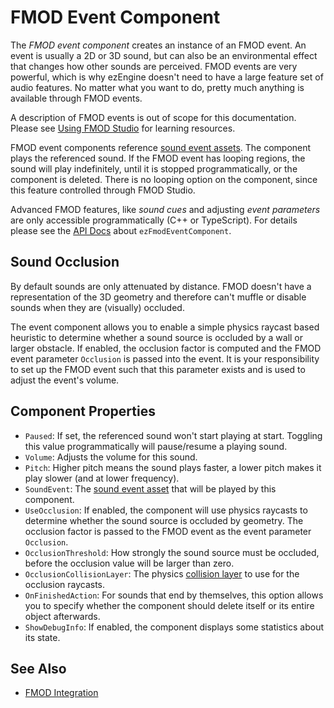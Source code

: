 # FMOD Event Component

The *FMOD event component* creates an instance of an FMOD event. An event is usually a 2D or 3D sound, but can also be an environmental effect that changes how other sounds are perceived. FMOD events are very powerful, which is why ezEngine doesn't need to have a large feature set of audio features. No matter what you want to do, pretty much anything is available through FMOD events.

A description of FMOD events is out of scope for this documentation. Please see [Using FMOD Studio](fmod-overview.md#using-fmod-studio) for learning resources.

FMOD event components reference [sound event assets](fmod-soundevent-asset.md). The component plays the referenced sound. If the FMOD event has looping regions, the sound will play indefinitely, until it is stopped programmatically, or the component is deleted. There is no looping option on the component, since this feature controlled through FMOD Studio.

Advanced FMOD features, like *sound cues* and adjusting *event parameters* are only accessible programmatically (C++ or TypeScript). For details please see the [API Docs](../api-docs.md) about `ezFmodEventComponent`.

## Sound Occlusion

By default sounds are only attenuated by distance. FMOD doesn't have a representation of the 3D geometry and therefore can't muffle or disable sounds when they are (visually) occluded.

The event component allows you to enable a simple physics raycast based heuristic to determine whether a sound source is occluded by a wall or larger obstacle. If enabled, the occlusion factor is computed and the FMOD event parameter `Occlusion` is passed into the event. It is your responsibility to set up the FMOD event such that this parameter exists and is used to adjust the event's volume.

## Component Properties

* `Paused`: If set, the referenced sound won't start playing at start. Toggling this value programmatically will pause/resume a playing sound.
* `Volume`: Adjusts the volume for this sound.
* `Pitch`: Higher pitch means the sound plays faster, a lower pitch makes it play slower (and at lower frequency).
* `SoundEvent`: The [sound event asset](fmod-soundevent-asset.md) that will be played by this component.
* `UseOcclusion`: If enabled, the component will use physics raycasts to determine whether the sound source is occluded by geometry. The occlusion factor is passed to the FMOD event as the event parameter `Occlusion`.
* `OcclusionThreshold`: How strongly the sound source must be occluded, before the occlusion value will be larger than zero.
* `OcclusionCollisionLayer`: The physics [collision layer](../physics/collision-shapes/collision-layers.md) to use for the occlusion raycasts.
* `OnFinishedAction`: For sounds that end by themselves, this option allows you to specify whether the component should delete itself or its entire object afterwards.
* `ShowDebugInfo`: If enabled, the component displays some statistics about its state.

## See Also

* [FMOD Integration](fmod-overview.md)
